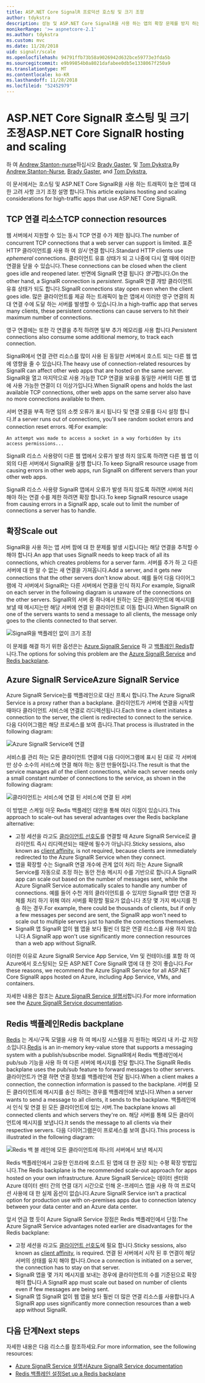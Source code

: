 ```yaml
---
title: ASP.NET Core SignalR 프로덕션 호스팅 및 크기 조정
author: tdykstra
description: 성능 및 ASP.NET Core SignalR을 사용 하는 앱의 확장 문제를 방지 하는 방법에 알아봅니다.
monikerRange: '>= aspnetcore-2.1'
ms.author: tdykstra
ms.custom: mvc
ms.date: 11/28/2018
uid: signalr/scale
ms.openlocfilehash: 94791ffb73b58a9026942d632bce59773e3fda5b
ms.sourcegitcommit: e9b99854b0a8021dafabee0db5e1338067f250a9
ms.translationtype: MT
ms.contentlocale: ko-KR
ms.lasthandoff: 11/28/2018
ms.locfileid: "52452979"
---
```

# <a name="aspnet-core-signalr-hosting-and-scaling"></a><span data-ttu-id="ad5b1-103">ASP.NET Core SignalR 호스팅 및 크기 조정</span><span class="sxs-lookup"><span data-stu-id="ad5b1-103">ASP.NET Core SignalR hosting and scaling</span></span>

<span data-ttu-id="ad5b1-104">하 여 [Andrew Stanton-nurse](https://twitter.com/anurse)하십시오 [Brady Gaster](https://twitter.com/bradygaster), 및 [Tom Dykstra](https://github.com/tdykstra),</span><span class="sxs-lookup"><span data-stu-id="ad5b1-104">By [Andrew Stanton-Nurse](https://twitter.com/anurse), [Brady Gaster](https://twitter.com/bradygaster), and [Tom Dykstra](https://github.com/tdykstra),</span></span>

<span data-ttu-id="ad5b1-105">이 문서에서는 호스팅 및 ASP.NET Core SignalR을 사용 하는 트래픽이 높은 앱에 대 한 고려 사항 크기 조정 설명 합니다.</span><span class="sxs-lookup"><span data-stu-id="ad5b1-105">This article explains hosting and scaling considerations for high-traffic apps that use ASP.NET Core SignalR.</span></span>

## <a name="tcp-connection-resources"></a><span data-ttu-id="ad5b1-106">TCP 연결 리소스</span><span class="sxs-lookup"><span data-stu-id="ad5b1-106">TCP connection resources</span></span>

<span data-ttu-id="ad5b1-107">웹 서버에서 지원할 수 있는 동시 TCP 연결 수가 제한 됩니다.</span><span class="sxs-lookup"><span data-stu-id="ad5b1-107">The number of concurrent TCP connections that a web server can support is limited.</span></span> <span data-ttu-id="ad5b1-108">표준 HTTP 클라이언트를 사용 하 여 *임시* 연결 합니다.</span><span class="sxs-lookup"><span data-stu-id="ad5b1-108">Standard HTTP clients use *ephemeral* connections.</span></span> <span data-ttu-id="ad5b1-109">클라이언트 유휴 상태가 되 고 나중에 다시 열 때에 이러한 연결을 닫을 수 있습니다.</span><span class="sxs-lookup"><span data-stu-id="ad5b1-109">These connections can be closed when the client goes idle and reopened later.</span></span> <span data-ttu-id="ad5b1-110">반면에 SignalR 연결 됩니다 *영구*합니다.</span><span class="sxs-lookup"><span data-stu-id="ad5b1-110">On the other hand, a SignalR connection is *persistent*.</span></span> <span data-ttu-id="ad5b1-111">SignalR 연결 개방 클라이언트 유휴 상태가 되도 합니다.</span><span class="sxs-lookup"><span data-stu-id="ad5b1-111">SignalR connections stay open even when the client goes idle.</span></span> <span data-ttu-id="ad5b1-112">많은 클라이언트를 제공 하는 트래픽이 높은 앱에서 이러한 영구 연결의 최대 연결 수에 도달 하는 서버를 발생할 수 있습니다.</span><span class="sxs-lookup"><span data-stu-id="ad5b1-112">In a high-traffic app that serves many clients, these persistent connections can cause servers to hit their maximum number of connections.</span></span>

<span data-ttu-id="ad5b1-113">영구 연결에는 또한 각 연결을 추적 하려면 일부 추가 메모리를 사용 합니다.</span><span class="sxs-lookup"><span data-stu-id="ad5b1-113">Persistent connections also consume some additional memory, to track each connection.</span></span>

<span data-ttu-id="ad5b1-114">SignalR에서 연결 관련 리소스를 많이 사용 된 동일한 서버에서 호스트 되는 다른 웹 앱에 영향을 줄 수 있습니다.</span><span class="sxs-lookup"><span data-stu-id="ad5b1-114">The heavy use of connection-related resources by SignalR can affect other web apps that are hosted on the same server.</span></span> <span data-ttu-id="ad5b1-115">SignalR을 열고 마지막으로 사용 가능한 TCP 연결을 보유를 동일한 서버의 다른 웹 앱에 사용 가능한 연결이 더 이상가입니다.</span><span class="sxs-lookup"><span data-stu-id="ad5b1-115">When SignalR opens and holds the last available TCP connections, other web apps on the same server also have no more connections available to them.</span></span>

<span data-ttu-id="ad5b1-116">서버 연결을 부족 하면 임의 소켓 오류가 표시 됩니다 및 연결 오류를 다시 설정 합니다.</span><span class="sxs-lookup"><span data-stu-id="ad5b1-116">If a server runs out of connections, you'll see random socket errors and connection reset errors.</span></span> <span data-ttu-id="ad5b1-117">예:</span><span class="sxs-lookup"><span data-stu-id="ad5b1-117">For example:</span></span>

```
An attempt was made to access a socket in a way forbidden by its access permissions...
```

<span data-ttu-id="ad5b1-118">SignalR 리소스 사용량이 다른 웹 앱에서 오류가 발생 하지 않도록 하려면 다른 웹 앱 이외의 다른 서버에서 SignalR을 실행 합니다.</span><span class="sxs-lookup"><span data-stu-id="ad5b1-118">To keep SignalR resource usage from causing errors in other web apps, run SignalR on different servers than your other web apps.</span></span>

<span data-ttu-id="ad5b1-119">SignalR 리소스 사용량 SignalR 앱에서 오류가 발생 하지 않도록 하려면 서버에 처리 해야 하는 연결 수를 제한 하려면 확장 합니다.</span><span class="sxs-lookup"><span data-stu-id="ad5b1-119">To keep SignalR resource usage from causing errors in a SignalR app, scale out to limit the number of connections a server has to handle.</span></span>

## <a name="scale-out"></a><span data-ttu-id="ad5b1-120">확장</span><span class="sxs-lookup"><span data-stu-id="ad5b1-120">Scale out</span></span>

<span data-ttu-id="ad5b1-121">SignalR을 사용 하는 앱 서버 팜에 대 한 문제를 발생 시킵니다는 해당 연결을 추적할 수 해야 합니다.</span><span class="sxs-lookup"><span data-stu-id="ad5b1-121">An app that uses SignalR needs to keep track of all its connections, which creates problems for a server farm.</span></span> <span data-ttu-id="ad5b1-122">서버를 추가 하 고 다른 서버에 대 한 알 수 없는 새 연결을 가져옵니다.</span><span class="sxs-lookup"><span data-stu-id="ad5b1-122">Add a server, and it gets new connections that the other servers don't know about.</span></span> <span data-ttu-id="ad5b1-123">예를 들어 다음 다이어그램에 각 서버에서 SignalR는 다른 서버에서 연결을 인식 하지.</span><span class="sxs-lookup"><span data-stu-id="ad5b1-123">For example, SignalR on each server in the following diagram is unaware of the connections on the other servers.</span></span> <span data-ttu-id="ad5b1-124">SignalR의 서버 중 하나에서 원하는 모든 클라이언트에 메시지를 보낼 때 메시지는만 해당 서버에 연결 된 클라이언트로 이동 합니다.</span><span class="sxs-lookup"><span data-stu-id="ad5b1-124">When SignalR on one of the servers wants to send a message to all clients, the message only goes to the clients connected to that server.</span></span>

![SignalR을 백플레인 없이 크기 조정](scale/_static/scale-no-backplane.png)

<span data-ttu-id="ad5b1-126">이 문제를 해결 하기 위한 옵션은는 [Azure SignalR Service](#azure-signalr-service) 하 고 [백플레인 Redis](#redis-backplane)합니다.</span><span class="sxs-lookup"><span data-stu-id="ad5b1-126">The options for solving this problem are the [Azure SignalR Service](#azure-signalr-service) and [Redis backplane](#redis-backplane).</span></span>

## <a name="azure-signalr-service"></a><span data-ttu-id="ad5b1-127">Azure SignalR Service</span><span class="sxs-lookup"><span data-stu-id="ad5b1-127">Azure SignalR Service</span></span>

<span data-ttu-id="ad5b1-128">Azure SignalR Service는를 백플레인으로 대신 프록시 합니다.</span><span class="sxs-lookup"><span data-stu-id="ad5b1-128">The Azure SignalR Service is a proxy rather than a backplane.</span></span> <span data-ttu-id="ad5b1-129">클라이언트가 서버에 연결을 시작할 때마다 클라이언트 서비스에 연결로 리디렉션됩니다.</span><span class="sxs-lookup"><span data-stu-id="ad5b1-129">Each time a client initiates a connection to the server, the client is redirected to connect to the service.</span></span> <span data-ttu-id="ad5b1-130">다음 다이어그램은 해당 프로세스를 보여 줍니다.</span><span class="sxs-lookup"><span data-stu-id="ad5b1-130">That process is illustrated in the following diagram:</span></span>

![Azure SignalR Service에 연결](scale/_static/azure-signalr-service-one-connection.png)

<span data-ttu-id="ad5b1-132">서비스를 관리 하는 모든 클라이언트 연결에 다음 다이어그램에 표시 된 대로 각 서버에만 상수 소수의 서비스에 연결 해야 하는 동안 만들어집니다.</span><span class="sxs-lookup"><span data-stu-id="ad5b1-132">The result is that the service manages all of the client connections, while each server needs only a small constant number of connections to the service, as shown in the following diagram:</span></span>

![클라이언트는 서비스에 연결 된 서비스에 연결 된 서버](scale/_static/azure-signalr-service-multiple-connections.png)

<span data-ttu-id="ad5b1-134">이 방법은 스케일 아웃 Redis 백플레인 대안을 통해 여러 이점이 있습니다.</span><span class="sxs-lookup"><span data-stu-id="ad5b1-134">This approach to scale-out has several advantages over the Redis backplane alternative:</span></span>

* <span data-ttu-id="ad5b1-135">고정 세션을 라고도 [클라이언트 선호도](/iis/extensions/configuring-application-request-routing-arr/http-load-balancing-using-application-request-routing#step-3---configure-client-affinity)를 연결할 때 Azure SignalR Service로 클라이언트 즉시 리디렉션되는 때문에 필수가 아닙니다.</span><span class="sxs-lookup"><span data-stu-id="ad5b1-135">Sticky sessions, also known as [client affinity](/iis/extensions/configuring-application-request-routing-arr/http-load-balancing-using-application-request-routing#step-3---configure-client-affinity), is not required, because clients are immediately redirected to the Azure SignalR Service when they connect.</span></span>
* <span data-ttu-id="ad5b1-136">앱을 확장할 수는 SignalR 연결 개수에 관계 없이 처리 하는 Azure SignalR Service를 자동으로 조정 하는 동안 전송 메시지 수를 기반으로 합니다.</span><span class="sxs-lookup"><span data-stu-id="ad5b1-136">A SignalR app can scale out based on the number of messages sent, while the Azure SignalR Service automatically scales to handle any number of connections.</span></span> <span data-ttu-id="ad5b1-137">예를 들어 수천 개의 클라이언트를 수 있지만 SignalR 앱만 연결 자체를 처리 하기 위해 여러 서버를 확장할 필요가 없습니다 초당 몇 가지 메시지를 전송 하는 경우.</span><span class="sxs-lookup"><span data-stu-id="ad5b1-137">For example, there could be thousands of clients, but if only a few messages per second are sent, the SignalR app won't need to scale out to multiple servers just to handle the connections themselves.</span></span>
* <span data-ttu-id="ad5b1-138">SignalR 앱 SignalR 없이 웹 앱을 보다 훨씬 더 많은 연결 리소스를 사용 하지 않습니다.</span><span class="sxs-lookup"><span data-stu-id="ad5b1-138">A SignalR app won't use significantly more connection resources than a web app without SignalR.</span></span>

<span data-ttu-id="ad5b1-139">이러한 이유로 Azure SignalR Service App Service, Vm 및 컨테이너를 포함 하 여 Azure에서 호스팅되는 모든 ASP.NET Core SignalR 앱에 대 한 것이 좋습니다.</span><span class="sxs-lookup"><span data-stu-id="ad5b1-139">For these reasons, we recommend the Azure SignalR Service for all ASP.NET Core SignalR apps hosted on Azure, including App Service, VMs, and containers.</span></span>

<span data-ttu-id="ad5b1-140">자세한 내용은 참조는 [Azure SignalR Service 설명서](/azure/azure-signalr/signalr-overview)합니다.</span><span class="sxs-lookup"><span data-stu-id="ad5b1-140">For more information see the [Azure SignalR Service documentation](/azure/azure-signalr/signalr-overview).</span></span>

## <a name="redis-backplane"></a><span data-ttu-id="ad5b1-141">Redis 백플레인</span><span class="sxs-lookup"><span data-stu-id="ad5b1-141">Redis backplane</span></span>

<span data-ttu-id="ad5b1-142">[Redis](https://redis.io/) 는 게시/구독 모델을 사용 하 여 메시징 시스템을 지 원하는 메모리 내 키-값 저장소입니다.</span><span class="sxs-lookup"><span data-stu-id="ad5b1-142">[Redis](https://redis.io/) is an in-memory key-value store that supports a messaging system with a publish/subscribe model.</span></span> <span data-ttu-id="ad5b1-143">SignalR에서 Redis 백플레인에서 pub/sub 기능을 사용 하 여 다른 서버에 메시지를 전달 합니다.</span><span class="sxs-lookup"><span data-stu-id="ad5b1-143">The SignalR Redis backplane uses the pub/sub feature to forward messages to other servers.</span></span> <span data-ttu-id="ad5b1-144">클라이언트가 연결 하면 연결 정보를 백플레인에 전달 됩니다.</span><span class="sxs-lookup"><span data-stu-id="ad5b1-144">When a client makes a connection, the connection information is passed to the backplane.</span></span> <span data-ttu-id="ad5b1-145">서버를 모든 클라이언트에 메시지를 송신 하려는 경우를 백플레인에 보냅니다.</span><span class="sxs-lookup"><span data-stu-id="ad5b1-145">When a server wants to send a message to all clients, it sends to the backplane.</span></span> <span data-ttu-id="ad5b1-146">백플레인에서 인식 및 연결 된 모든 클라이언트에 있는 서버.</span><span class="sxs-lookup"><span data-stu-id="ad5b1-146">The backplane knows all connected clients and which servers they're on.</span></span> <span data-ttu-id="ad5b1-147">해당 서버를 통해 모든 클라이언트에 메시지를 보냅니다.</span><span class="sxs-lookup"><span data-stu-id="ad5b1-147">It sends the message to all clients via their respective servers.</span></span> <span data-ttu-id="ad5b1-148">다음 다이어그램은이 프로세스를 보여 줍니다.</span><span class="sxs-lookup"><span data-stu-id="ad5b1-148">This process is illustrated in the following diagram:</span></span>

![Redis 백 블 레인에 모든 클라이언트에 하나의 서버에서 보낸 메시지](scale/_static/redis-backplane.png)

<span data-ttu-id="ad5b1-150">Redis 백플레인에서 고유한 인프라에 호스트 된 앱에 대 한 권장 되는 수평 확장 방법입니다.</span><span class="sxs-lookup"><span data-stu-id="ad5b1-150">The Redis backplane is the recommended scale-out approach for apps hosted on your own infrastructure.</span></span> <span data-ttu-id="ad5b1-151">Azure SignalR Service는 데이터 센터와 Azure 데이터 센터 간의 연결 대기 시간으로 인해 온-프레미스 앱을 사용 하 여 프로덕션 사용에 대 한 실제 옵션이 없습니다.</span><span class="sxs-lookup"><span data-stu-id="ad5b1-151">Azure SignalR Service isn't a practical option for production use with on-premises apps due to connection latency between your data center and an Azure data center.</span></span>

<span data-ttu-id="ad5b1-152">앞서 언급 했 듯이 Azure SignalR Service 장점은 Redis 백플레인에서 단점:</span><span class="sxs-lookup"><span data-stu-id="ad5b1-152">The Azure SignalR Service advantages noted earlier are disadvantages for the Redis backplane:</span></span>

* <span data-ttu-id="ad5b1-153">고정 세션을 라고도 [클라이언트 선호도](/iis/extensions/configuring-application-request-routing-arr/http-load-balancing-using-application-request-routing#step-3---configure-client-affinity)에 필요 합니다.</span><span class="sxs-lookup"><span data-stu-id="ad5b1-153">Sticky sessions, also known as [client affinity](/iis/extensions/configuring-application-request-routing-arr/http-load-balancing-using-application-request-routing#step-3---configure-client-affinity), is required.</span></span> <span data-ttu-id="ad5b1-154">연결 된 서버에서 시작 된 후 연결이 해당 서버의 상태를 유지 해야 합니다.</span><span class="sxs-lookup"><span data-stu-id="ad5b1-154">Once a connection is initiated on a server, the connection has to stay on that server.</span></span>
* <span data-ttu-id="ad5b1-155">SignalR 앱을 몇 가지 메시지를 보내는 경우에 클라이언트의 수를 기준된으로 확장 해야 합니다.</span><span class="sxs-lookup"><span data-stu-id="ad5b1-155">A SignalR app must scale out based on number of clients even if few messages are being sent.</span></span>
* <span data-ttu-id="ad5b1-156">SignalR 앱 SignalR 없이 웹 앱을 보다 훨씬 더 많은 연결 리소스를 사용합니다.</span><span class="sxs-lookup"><span data-stu-id="ad5b1-156">A SignalR app uses significantly more connection resources than a web app without SignalR.</span></span>

## <a name="next-steps"></a><span data-ttu-id="ad5b1-157">다음 단계</span><span class="sxs-lookup"><span data-stu-id="ad5b1-157">Next steps</span></span>

<span data-ttu-id="ad5b1-158">자세한 내용은 다음 리소스를 참조하세요.</span><span class="sxs-lookup"><span data-stu-id="ad5b1-158">For more information, see the following resources:</span></span>

* [<span data-ttu-id="ad5b1-159">Azure SignalR Service 설명서</span><span class="sxs-lookup"><span data-stu-id="ad5b1-159">Azure SignalR Service documentation</span></span>](/azure/azure-signalr/signalr-overview)
* [<span data-ttu-id="ad5b1-160">Redis 백플레인 설정</span><span class="sxs-lookup"><span data-stu-id="ad5b1-160">Set up a Redis backplane</span></span>](xref:signalr/redis-backplane)
